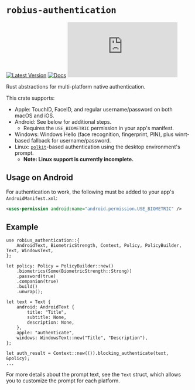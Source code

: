 # `robius-authentication`

[![Latest Version](https://img.shields.io/crates/v/robius-authentication.svg)](https://crates.io/crates/robius_authentication)
[![Docs](https://docs.rs/robius-authentication/badge.svg)](https://docs.rs/robius-authentication/latest/robius_authentication/)
[![Project Robius Matrix Chat](https://img.shields.io/matrix/robius-general%3Amatrix.org?server_fqdn=matrix.org&style=flat&logo=matrix&label=Project%20Robius%20Matrix%20Chat&color=B7410E)](https://matrix.to/#/#robius:matrix.org)

Rust abstractions for multi-platform native authentication.

This crate supports:
* Apple: TouchID, FaceID, and regular username/password on both macOS and iOS.
* Android: See below for additional steps.
  * Requires the `USE_BIOMETRIC` permission in your app's manifest.
* Windows: Windows Hello (face recognition, fingerprint, PIN),
plus winrt-based fallback for username/password.
* Linux: [`polkit`]-based authentication using the desktop environment's prompt.
  * **Note: Linux support is currently incomplete.**

## Usage on Android

For authentication to work, the following must be added to your app's
`AndroidManifest.xml`:
```xml
<uses-permission android:name="android.permission.USE_BIOMETRIC" />
```

## Example

```no_run
use robius_authentication::{
    AndroidText, BiometricStrength, Context, Policy, PolicyBuilder, Text, WindowsText,
};

let policy: Policy = PolicyBuilder::new()
    .biometrics(Some(BiometricStrength::Strong))
    .password(true)
    .companion(true)
    .build()
    .unwrap();

let text = Text {
    android: AndroidText {
        title: "Title",
        subtitle: None,
        description: None,
    },
    apple: "authenticate",
    windows: WindowsText::new("Title", "Description"),
};

let auth_result = Context::new(()).blocking_authenticate(text, &policy);
...
```

For more details about the prompt text, see the `Text` struct,
which allows you to customize the prompt for each platform.

[`polkit`]: https://www.freedesktop.org/software/polkit/docs/latest/polkit.8.html
